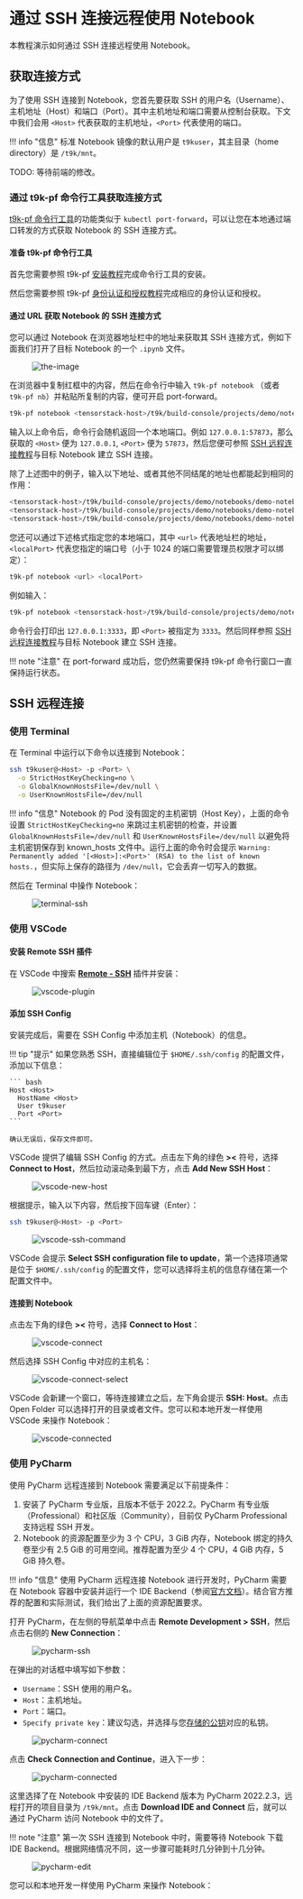 # 通过 SSH 连接远程使用 Notebook

本教程演示如何通过 SSH 连接远程使用 Notebook。

## 获取连接方式

为了使用 SSH 连接到 Notebook，您首先要获取 SSH 的用户名（Username）、主机地址（Host）和端口（Port）。其中主机地址和端口需要从控制台获取。下文中我们会用 `<Host>` 代表获取的主机地址，`<Port>` 代表使用的端口。

!!! info "信息"
    标准 Notebook 镜像的默认用户是 `t9kuser`，其主目录（home directory）是 `/t9k/mnt`。

TODO: 等待前端的修改。

### 通过 t9k-pf 命令行工具获取连接方式

[t9k-pf 命令行工具](../../tool/tensorstack-pf-cli/index.md)的功能类似于 `kubectl port-forward`，可以让您在本地通过端口转发的方式获取 Notebook 的 SSH 连接方式。

#### 准备 t9k-pf 命令行工具

首先您需要参照 t9k-pf [安装教程](../../tool/tensorstack-pf-cli/user-guide.md#下载安装)完成命令行工具的安装。

然后您需要参照 t9k-pf [身份认证和授权教程](../../tool/tensorstack-pf-cli/user-guide.md#身份认证和授权)完成相应的身份认证和授权。

#### 通过 URL 获取 Notebook 的 SSH 连接方式

您可以通过 Notebook 在浏览器地址栏中的地址来获取其 SSH 连接方式，例如下面我们打开了目标 Notebook 的一个 `.ipynb` 文件。

<figure class="screenshot">
    <img alt="the-image" src="../assets/tasks/develop-and-test-model/use-notebook-remotely-via-ssh-connection/notebook-address-bar.png" class="screenshot"/>
</figure>

在浏览器中复制红框中的内容，然后在命令行中输入 `t9k-pf notebook` （或者 `t9k-pf nb`）并粘贴所复制的内容，便可开启 port-forward。

``` bash
t9k-pf notebook <tensorstack-host>/t9k/build-console/projects/demo/notebooks/demo-notebook/lab/tree/demo.ipynb
```

输入以上命令后，命令行会随机返回一个本地端口。例如 `127.0.0.1:57873`，那么获取的 `<Host>` 便为 `127.0.0.1`, `<Port>` 便为 `57873`，然后您便可参照 [SSH 远程连接教程](#ssh-远程连接)与目标 Notebook 建立 SSH 连接。

除了上述图中的例子，输入以下地址、或者其他不同结尾的地址也都能起到相同的作用：

``` bash
<tensorstack-host>/t9k/build-console/projects/demo/notebooks/demo-notebook/tree?
<tensorstack-host>/t9k/build-console/projects/demo/notebooks/demo-notebook/lab
<tensorstack-host>/t9k/build-console/projects/demo/notebooks/demo-notebook/<any-url>
```

您还可以通过下述格式指定您的本地端口，其中 `<url>` 代表地址栏的地址，`<localPort>` 代表您指定的端口号（小于 1024 的端口需要管理员权限才可以绑定）：

``` bash
t9k-pf notebook <url> <localPort>
```

例如输入：

``` bash
t9k-pf notebook <tensorstack-host>/t9k/build-console/projects/demo/notebooks/demo-notebook/lab/tree/demo.ipynb 3333
```

命令行会打印出 `127.0.0.1:3333`，即 `<Port>` 被指定为 `3333`。然后同样参照 [SSH 远程连接教程](#ssh-远程连接)与目标 Notebook 建立 SSH 连接。

!!! note "注意" 
    在 port-forward 成功后，您仍然需要保持 t9k-pf 命令行窗口一直保持运行状态。

## SSH 远程连接

### 使用 Terminal

在 Terminal 中运行以下命令以连接到 Notebook：

``` bash
ssh t9kuser@<Host> -p <Port> \
  -o StrictHostKeyChecking=no \
  -o GlobalKnownHostsFile=/dev/null \
  -o UserKnownHostsFile=/dev/null
```

!!! info "信息"
    Notebook 的 Pod 没有固定的主机密钥（Host Key），上面的命令设置 `StrictHostKeyChecking=no` 来跳过主机密钥的检查，并设置 `GlobalKnownHostsFile=/dev/null` 和 `UserKnownHostsFile=/dev/null` 以避免将主机密钥保存到 known_hosts 文件中。运行上面的命令时会提示 `Warning: Permanently added '[<Host>]:<Port>' (RSA) to the list of known hosts.`，但实际上保存的路径为 `/dev/null`，它会丢弃一切写入的数据。

然后在 Terminal 中操作 Notebook：

<figure class="screenshot">
  <img alt="terminal-ssh" src="../assets/tasks/develop-and-test-model/use-notebook-remotely-via-ssh-connection/terminal-ssh.png" class="screenshot"/>
</figure>

### 使用 VSCode

#### 安装 Remote SSH 插件

在 VSCode 中搜索 **[Remote - SSH](https://marketplace.visualstudio.com/items?itemName=ms-vscode-remote.remote-ssh)** 插件并安装：

<figure class="screenshot">
  <img alt="vscode-plugin" src="../assets/tasks/develop-and-test-model/use-notebook-remotely-via-ssh-connection/vscode-plugin.png" class="screenshot"/>
</figure>

#### 添加 SSH Config

安装完成后，需要在 SSH Config 中添加主机（Notebook）的信息。

!!! tip "提示"
    如果您熟悉 SSH，直接编辑位于 `$HOME/.ssh/config` 的配置文件，添加以下信息：

    ``` bash
    Host <Host>
      HostName <Host>
      User t9kuser
      Port <Port>
    ```

    确认无误后，保存文件即可。

VSCode 提供了编辑 SSH Config 的方式。点击左下角的绿色 **><** 符号，选择 **Connect to Host**，然后拉动滚动条到最下方，点击 **Add New SSH Host**：

<figure class="screenshot">
  <img alt="vscode-new-host" src="../assets/tasks/develop-and-test-model/use-notebook-remotely-via-ssh-connection/vscode-new-host.png" class="screenshot"/>
</figure>

根据提示，输入以下内容，然后按下回车键（Enter）：

``` bash
ssh t9kuser@<Host> -p <Port>
```

<figure class="screenshot">
  <img alt="vscode-ssh-command" src="../assets/tasks/develop-and-test-model/use-notebook-remotely-via-ssh-connection/vscode-ssh-command.png" class="screenshot"/>
</figure>

VSCode 会提示 **Select SSH configuration file to update**，第一个选择项通常是位于 `$HOME/.ssh/config` 的配置文件，您可以选择将主机的信息存储在第一个配置文件中。

#### 连接到 Notebook

点击左下角的绿色 **><** 符号，选择 **Connect to Host**：

<figure class="screenshot">
  <img alt="vscode-connect" src="../assets/tasks/develop-and-test-model/use-notebook-remotely-via-ssh-connection/vscode-connect.png" class="screenshot"/>
</figure>

然后选择 SSH Config 中对应的主机名：

<figure class="screenshot">
  <img alt="vscode-connect-select" src="../assets/tasks/develop-and-test-model/use-notebook-remotely-via-ssh-connection/vscode-connect-select.png" class="screenshot"/>
</figure>

VSCode 会新建一个窗口，等待连接建立之后，左下角会提示 **SSH: Host**。点击 Open Folder 可以选择打开的目录或者文件。您可以和本地开发一样使用 VSCode 来操作 Notebook：

<figure class="screenshot">
  <img alt="vscode-connected" src="../assets/tasks/develop-and-test-model/use-notebook-remotely-via-ssh-connection/vscode-connected.png" class="screenshot"/>
</figure>

### 使用 PyCharm

使用 PyCharm 远程连接到 Notebook 需要满足以下前提条件：

1. 安装了 PyCharm 专业版，且版本不低于 2022.2。PyCharm 有专业版（Professional）和社区版（Community），目前仅 PyCharm Professional 支持远程 SSH 开发。
2. Notebook 的资源配置至少为 3 个 CPU，3 GiB 内存，Notebook 绑定的持久卷至少有 2.5 GiB 的可用空间。推荐配置为至少 4 个 CPU，4 GiB 内存，5 GiB 持久卷。

!!! info "信息"
    使用 PyCharm 远程连接 Notebook 进行开发时，PyCharm 需要在 Notebook 容器中安装并运行一个 IDE Backend（参阅[官方文档](https://www.jetbrains.com/help/pycharm/remote-development-overview.html)）。结合官方推荐的配置和实际测试，我们给出了上面的资源配置要求。

打开 PyCharm，在左侧的导航菜单中点击 **Remote Development > SSH**，然后点击右侧的 **New Connection**：

<figure class="screenshot">
  <img alt="pycharm-ssh" src="../assets/tasks/develop-and-test-model/use-notebook-remotely-via-ssh-connection/pycharm-ssh.png" class="screenshot"/>
</figure>

在弹出的对话框中填写如下参数：

* `Username`：SSH 使用的用户名。
* `Host`：主机地址。
* `Port`：端口。
* `Specify private key`：建议勾选，并选择与您[存储的公钥](create-notebook.md#存储-ssh-公钥)对应的私钥。

<figure class="screenshot">
  <img alt="pycharm-connect" src="../assets/tasks/develop-and-test-model/use-notebook-remotely-via-ssh-connection/pycharm-connect.png" class="screenshot"/>
</figure>

点击 **Check Connection and Continue**，进入下一步：

<figure class="screenshot">
  <img alt="pycharm-connected" src="../assets/tasks/develop-and-test-model/use-notebook-remotely-via-ssh-connection/pycharm-connected.png" class="screenshot"/>
</figure>

这里选择了在 Notebook 中安装的 IDE Backend 版本为 PyCharm 2022.2.3，远程打开的项目目录为 `/t9k/mnt`。点击 **Download IDE and Connect** 后，就可以通过 PyCharm 访问 Notebook 中的文件了。

!!! note "注意"
    第一次 SSH 连接到 Notebook 中时，需要等待 Notebook 下载 IDE Backend。根据网络情况不同，这一步骤可能耗时几分钟到十几分钟。

<figure class="screenshot">
  <img alt="pycharm-edit" src="../assets/tasks/develop-and-test-model/use-notebook-remotely-via-ssh-connection/pycharm-edit.png" class="screenshot"/>
</figure>

您可以和本地开发一样使用 PyCharm 来操作 Notebook：
